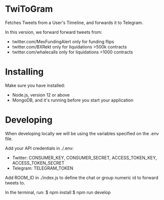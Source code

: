 # TwiToGram

Fetches Tweets from a User's Timeline, and forwards it to Telegram.

In this version, we forward forward tweets from:
 - twitter.com/MexFundingAlert only for funding flips
 - twitter.com/BXRekt only for liquidations >500k contracts
 - twitter.com/whalecalls only for liquidations >1000 contracts

# Installing

Make sure you have installed:
 - Node.js, version 12 or above
 - MongoDB, and it's running before you start your application

# Developing

When developing locally we will be using the variables specified on the .env file.

Add your API credentials in ./.env:
 - Twitter: CONSUMER_KEY, CONSUMER_SECRET, ACCESS_TOKEN_KEY, ACCESS_TOKEN_SECRET
 - Telegram: TELEGRAM_TOKEN

Add ROOM_ID in ./index.js to define the chat or group numeric id to forward tweets to.

In the terminal, run:
$ npm install
$ npm run develop